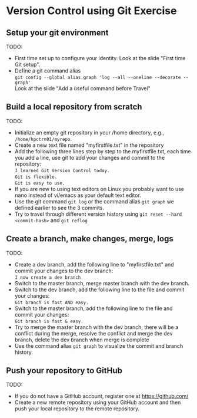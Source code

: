 # Version Control using Git Exercise

## Setup your git environment

TODO:

- First time set up to configure your identity. Look at the slide "First time Git setup".
- Define a git command alias </br>
`git config --global alias.graph 'log --all --oneline --decorate --graph'`</br> Look at the slide "Add a useful command before Travel"

## Build a local repository from scratch

TODO:
 
- Initialize an empty git repository in your /home directory, e.g., `/home/hpctrn01/myrepo`.
- Create a new text file named "myfirstfile.txt" in the repository
- Add the following three lines step by step to the myfirstfile.txt, each time you add a line, use git to add your changes and commit to the repository:</br>
`I learned Git Version Control today.`</br>
`Git is flexible.`</br>
`Git is easy to use.`</br>
- If you are new to using text editors on Linux you probably want to use nano instead of vi/emacs as your default text editor.
- Use the git command `git log` or the command alias `git graph` we defined earlier to see the 3 commits.
- Try to travel through different version history using `git reset --hard <commit-hash>` and `git reflog`

## Create a branch, make changes, merge, logs

TODO: 

- Create a dev branch, add the following line to "myfirstfile.txt" and commit your changes to the dev branch:</br>
`I now create a dev branch`</br>
- Switch to the master branch, merge master branch with the dev branch.
- Switch to the dev branch, add the following line to the file and commit your changes:</br>
`Git branch is fast AND easy.`
- Switch to the master branch, add the following line to the file and commit your changes:</br>
`Git branch is fast & easy.`
- Try to merge the master branch with the dev branch, there will be a conflict during the merge, resolve the conflict and merge the dev branch, delete the dev branch when merge is complete
- Use the command alias `git graph` to visualize the commit and branch history.

## Push your repository to GitHub

TODO: 

- If you do not have a GitHub account, register one at https://github.com/
- Create a new remote repository using your GitHub account and then push your local repository to the remote repository.

